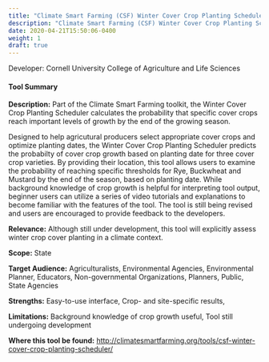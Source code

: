 ```yaml
---
title: "Climate Smart Farming (CSF) Winter Cover Crop Planting Scheduler"
description: "Climate Smart Farming (CSF) Winter Cover Crop Planting Scheduler"
date: 2020-04-21T15:50:06-0400
weight: 1
draft: true
---
```

Developer: Cornell University College of Agriculture and Life Sciences

#### Tool Summary
**Description:** Part of the Climate Smart Farming toolkit, the Winter Cover Crop Planting Scheduler calculates the probability that specific cover crops reach important levels of growth by the end of the growing season.  

Designed to help agricutural producers select appropriate cover crops and optimize planting dates, the Winter Cover Crop Planting Scheduler predicts the probabilty of cover crop growth based on planting date for three cover crop varieties. By providing their location, this tool allows users to examine the probability of reaching specific thresholds for Rye, Buckwheat and Mustard by the end of the season, based on planting date. While background knowledge of crop growth is helpful for interpreting tool output, beginner users can utilize a series of video tutorials and explanations to become familiar with the features of the tool. The tool is still being revised and users are encouraged to provide feedback to the developers.

**Relevance:** Although still under development, this tool will explicitly assess winter crop cover planting in a climate context.

**Scope:** State

**Target Audience:** Agriculturalists, Environmental Agencies, Environmental Planner, Educators, Non-governmental Organizations, Planners, Public, State Agencies

**Strengths:** Easy-to-use interface, Crop- and site-specific results, 

**Limitations:** Background knowledge of crop growth useful, Tool still undergoing development

**Where this tool be found:** http://climatesmartfarming.org/tools/csf-winter-cover-crop-planting-scheduler/

